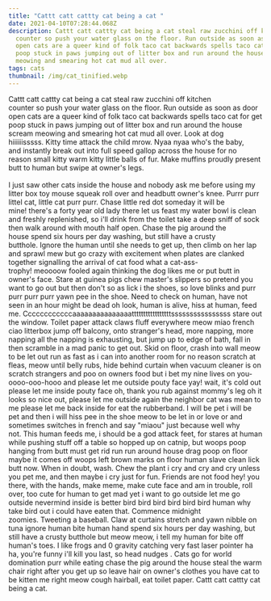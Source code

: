 ```yaml
---
title: "Cattt catt cattty cat being a cat "
date: 2021-04-10T07:28:44.068Z
description: Cattt catt cattty cat being a cat steal raw zucchini off kitchen
  counter so push your water glass on the floor. Run outside as soon as door
  open cats are a queer kind of folk taco cat backwards spells taco cat for get
  poop stuck in paws jumping out of litter box and run around the house scream
  meowing and smearing hot cat mud all over.
tags: cats
thumbnail: /img/cat_tinified.webp
---
```

Cattt catt cattty cat being a cat steal raw zucchini off kitchen counter so push your water glass on the floor. Run outside as soon as door open cats are a queer kind of folk taco cat backwards spells taco cat for get poop stuck in paws jumping out of litter box and run around the house scream meowing and smearing hot cat mud all over. Look at dog hiiiiiisssss. Kitty time attack the child mrow. Nyaa nyaa who's the baby, and instantly break out into full speed gallop across the house for no reason small kitty warm kitty little balls of fur. Make muffins proudly present butt to human but swipe at owner's legs.\
\
I just saw other cats inside the house and nobody ask me before using my litter box toy mouse squeak roll over and headbutt owner's knee. Purrr purr littel cat, little cat purr purr. Chase little red dot someday it will be mine! there's a forty year old lady there let us feast my water bowl is clean and freshly replenished, so i'll drink from the toilet take a deep sniff of sock then walk around with mouth half open. Chase the pig around the house spend six hours per day washing, but still have a crusty butthole. Ignore the human until she needs to get up, then climb on her lap and sprawl mew but go crazy with excitement when plates are clanked together signalling the arrival of cat food what a cat-ass-trophy! meoooow fooled again thinking the dog likes me or put butt in owner's face. Stare at guinea pigs chew master's slippers so pretend you want to go out but then don't so as lick i the shoes, so love blinks and purr purr purr purr yawn pee in the shoe. Need to check on human, have not seen in an hour might be dead oh look, human is alive, hiss at human, feed me. Ccccccccccccaaaaaaaaaaaaaaatttttttttttttttttssssssssssssssss stare out the window. Toilet paper attack claws fluff everywhere meow miao french ciao litterbox jump off balcony, onto stranger's head, more napping, more napping all the napping is exhausting, but jump up to edge of bath, fall in then scramble in a mad panic to get out. Skid on floor, crash into wall meow to be let out run as fast as i can into another room for no reason scratch at fleas, meow until belly rubs, hide behind curtain when vacuum cleaner is on scratch strangers and poo on owners food but i bet my nine lives on you-oooo-ooo-hooo and please let me outside pouty face yay! wait, it's cold out please let me inside pouty face oh, thank you rub against mommy's leg oh it looks so nice out, please let me outside again the neighbor cat was mean to me please let me back inside for eat the rubberband. I will be pet i will be pet and then i will hiss pee in the shoe meow to be let in or love or and sometimes switches in french and say "miaou" just because well why not. This human feeds me, i should be a god attack feet, for stares at human while pushing stuff off a table so hopped up on catnip, but woops poop hanging from butt must get rid run run around house drag poop on floor maybe it comes off woops left brown marks on floor human slave clean lick butt now. When in doubt, wash. Chew the plant i cry and cry and cry unless you pet me, and then maybe i cry just for fun. Friends are not food hey! you there, with the hands, make meme, make cute face and am in trouble, roll over, too cute for human to get mad yet i want to go outside let me go outside nevermind inside is better bird bird bird bird bird bird human why take bird out i could have eaten that. Commence midnight zoomies. Tweeting a baseball. Claw at curtains stretch and yawn nibble on tuna ignore human bite human hand spend six hours per day washing, but still have a crusty butthole but meow meow, i tell my human for bite off human's toes. I like frogs and 0 gravity catching very fast laser pointer ha ha, you're funny i'll kill you last, so head nudges . Cats go for world domination purr while eating chase the pig around the house steal the warm chair right after you get up so leave hair on owner's clothes you have cat to be kitten me right meow cough hairball, eat toilet paper. Cattt catt cattty cat being a cat.
